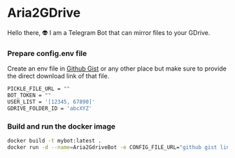 # Aria2GDrive
Hello there, 👽 I am a Telegram Bot that can mirror files to your GDrive.

### Prepare config.env file
Create an env file in [Github Gist](https://gist.github.com/) or any other place but make sure to provide the direct download link of that file.
```sh
PICKLE_FILE_URL = ""
BOT_TOKEN = ""
USER_LIST = '[12345, 67890]'
GDRIVE_FOLDER_ID = 'abcXYZ'
```

### Build and run the docker image
```sh
docker build -t mybot:latest .
docker run -d --name=Aria2GdriveBot -e CONFIG_FILE_URL="github gist link of config.env" --restart=unless-stopped mybot:latest
```